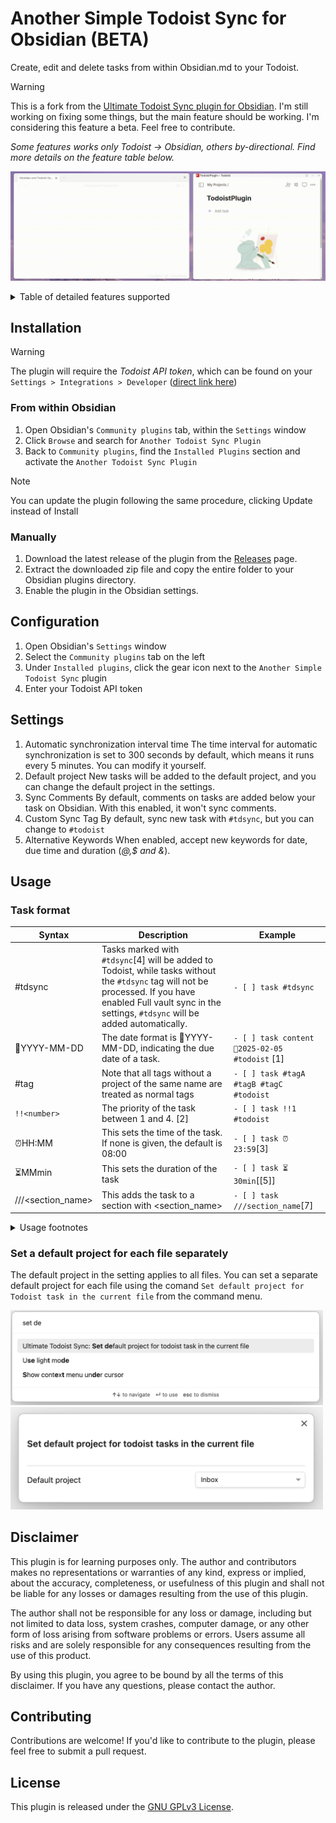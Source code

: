 # Another Simple Todoist Sync for Obsidian (BETA)

Create, edit and delete tasks from within Obsidian.md to your Todoist.

> [!WARNING]
> This is a fork from the [Ultimate Todoist Sync plugin for Obsidian](https://github.com/HeroBlackInk/ultimate-todoist-sync-for-obsidian). I'm still working on fixing some things, but the main feature should be working. I'm considering this feature a beta. Feel free to contribute.
>
> _Some features works only Todoist -> Obsidian, others by-directional. Find more details on the feature table below._

![Alt Text](/attachment/new_demo.gif)

<details>

<summary>Table of detailed features supported</summary>

| Feature                  | from Obsidian to Todoist | from Todoist to Obsidian |
| ------------------------ | ------------------------ | ------------------------ |
| Add task                 | ✅                       | 🔜                       |
| Delete task              | ✅                       | 🔜                       |
| Modify task content      | ✅                       | ✅                       |
| Modify task due date     | ✅                       | ✅                       |
| Modify task due time     | ✅                       | 🔜                       |
| Modify task description  | 🔜                       | 🔜                       |
| Modify task labels/tags  | ✅                       | 🔜                       |
| Mark task as completed   | ✅                       | ✅                       |
| Mark task as uncompleted | ✅                       | ✅                       |
| Modify project           | 🔜                       | 🔜                       |
| Modify section           | 🔜                       | 🔜                       |
| Modify priority [1]      | ✅                       | 🔜                       |
| Add reminder             | ✅                       | ✅                       |
| Add duration             | ✅                       | 🔜                       |
| Move tasks between files | 🔜                       | 🔜                       |
| Added-at date            | 🔜                       | 🔜                       |
| Completed-at date        | 🔜                       | 🔜                       |
| Task notes [2]           | 🔜                       | ✅                       |

-   [1] Task priority only support one-way synchronization
-   [2] Task notes/comments only support one-way synchronization from Todoist to Obsidian.

</details>

## Installation

> [!WARNING]
> The plugin will require the _Todoist API token_, which can be found on your `Settings > Integrations > Developer` ([direct link here](https://app.todoist.com/app/settings/integrations/developer))

### From within Obsidian

1. Open Obsidian's `Community plugins` tab, within the `Settings` window
2. Click `Browse` and search for `Another Todoist Sync Plugin`
3. Back to `Community plugins`, find the `Installed Plugins` section and activate the `Another Todoist Sync Plugin`

> [!NOTE]
> You can update the plugin following the same procedure, clicking Update instead of Install

### Manually

1. Download the latest release of the plugin from the [Releases](https://github.com/eudennis/ultimate-todoist-sync-for-obsidian-experiment/releases) page.
2. Extract the downloaded zip file and copy the entire folder to your Obsidian plugins directory.
3. Enable the plugin in the Obsidian settings.

## Configuration

1. Open Obsidian's `Settings` window
2. Select the `Community plugins` tab on the left
3. Under `Installed plugins`, click the gear icon next to the `Another Simple Todoist Sync` plugin
4. Enter your Todoist API token

## Settings

1. Automatic synchronization interval time
   The time interval for automatic synchronization is set to 300 seconds by default, which means it runs every 5 minutes. You can modify it yourself.
2. Default project
   New tasks will be added to the default project, and you can change the default project in the settings.
3. Sync Comments
   By default, comments on tasks are added below your task on Obsidian. With this enabled, it won't sync comments.
4. Custom Sync Tag
   By default, sync new task with `#tdsync`, but you can change to `#todoist`
5. Alternative Keywords
   When enabled, accept new keywords for date, due time and duration (_@,$ and &_).

## Usage

### Task format

| Syntax            | Description                                                                                                                                                                                                       | Example                                        |
| ----------------- | ----------------------------------------------------------------------------------------------------------------------------------------------------------------------------------------------------------------- | ---------------------------------------------- |
| #tdsync           | Tasks marked with `#tdsync`[4] will be added to Todoist, while tasks without the `#tdsync` tag will not be processed. If you have enabled Full vault sync in the settings, `#tdsync` will be added automatically. | `- [ ] task #tdsync`                           |
| 📅YYYY-MM-DD      | The date format is 📅YYYY-MM-DD, indicating the due date of a task.                                                                                                                                               | `- [ ] task content 📅2025-02-05 #todoist` [1] |
| #tag              | Note that all tags without a project of the same name are treated as normal tags                                                                                                                                  | `- [ ] task #tagA #tagB #tagC #todoist`        |
| `!!<number>`      | The priority of the task between 1 and 4. [2]                                                                                                                                                                     | `- [ ] task !!1 #todoist`                      |
| ⏰HH:MM           | This sets the time of the task. If none is given, the default is 08:00                                                                                                                                            | `- [ ] task ⏰23:59`[3]                        |
| ⏳MMmin           | This sets the duration of the task                                                                                                                                                                                | `- [ ] task ⏳30min`[[5]]                      |
| ///<section_name> | This adds the task to a section with <section_name>                                                                                                                                                               | `- [ ] task ///section_name`[7]                |

<!-- | #projectTag       | New tasks will be added to the default project (e.g: inbox), and you can change the default project in the settings or use a tag with the same name to specify a particular project. | `- [ ] taskA #todoist` will be added to inbox.<br>`- [ ] taskB #tag #testProject #todoist` will be added to testProject.| -->

<details>
<summary>Usage footnotes</summary>

-   [1] Supports the following characters/emojis: 📅, 📆, 🗓, 🗓️, @ [6]
-   [2] It's follow the same pattern of p1, p2, p3 and p4, p1 being the highest priority.
-   [3] Supports the following characters/emojis: ⏰, ⏲, $ [6]
-   [4] On the original plugin, this tag was `#todoist`, but on this fork was changed to avoid conflicts.
-   [5] Supports the following characters/emojis: ⏳, & [6]
-   [6] Alternative characters are enabled via "Alternative Keywords" on plugin settings page
-   [7] If the section if removed from the task content, it won't update in Todoist (yet)

</details>

### Set a default project for each file separately

The default project in the setting applies to all files. You can set a separate default project for each file using the comand `Set default project for Todoist task in the current file` from the command menu.

<img src="/attachment/command-set-default-project-for-file.png" width="500">
<img src="/attachment/default-project-for-file-modal.png" width="500">

## Disclaimer

This plugin is for learning purposes only. The author and contributors makes no representations or warranties of any kind, express or implied, about the accuracy, completeness, or usefulness of this plugin and shall not be liable for any losses or damages resulting from the use of this plugin.

The author shall not be responsible for any loss or damage, including but not limited to data loss, system crashes, computer damage, or any other form of loss arising from software problems or errors. Users assume all risks and are solely responsible for any consequences resulting from the use of this product.

By using this plugin, you agree to be bound by all the terms of this disclaimer. If you have any questions, please contact the author.

## Contributing

Contributions are welcome! If you'd like to contribute to the plugin, please feel free to submit a pull request.

## License

This plugin is released under the [GNU GPLv3 License](/LICENSE.md).
